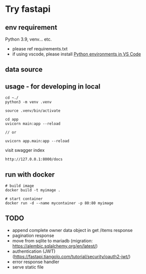 # Try fastapi


## env requirement

Python 3.9, venv... etc.

- please ref requirements.txt
- if using vscode, please install [Python environments in VS Code](https://code.visualstudio.com/docs/python/environments)


## data source


<!--next phase: Please download [Airline dataset](https://www.kaggle.com/datasets/mohammadkaiftahir/airline-dataset)-->


## usage - for developing in local

```
cd ~./
python3 -m venv .venv
```

```
source .venv/bin/activate
```

```jsonc
cd app
uvicorn main:app --reload

// or 

uvicorn app.main:app --reload
```

visit swagger index

```
http://127.0.0.1:8000/docs
```



## run with docker

```
# build image
docker build -t myimage .

# start container
docker run -d --name mycontainer -p 80:80 myimage
```

## TODO

* append complete owner data object in get /items response
* pagination response
* move from sqlite to mariadb (migration: https://alembic.sqlalchemy.org/en/latest/)
* authentication (JWT) (https://fastapi.tiangolo.com/tutorial/security/oauth2-jwt/)
* error response handler
* serve static file

